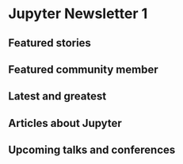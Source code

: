 # Jupyter Newsletter 1

## Featured stories

## Featured community member

## Latest and greatest

## Articles about Jupyter

## Upcoming talks and conferences

